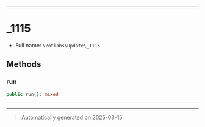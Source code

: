 ***

# _1115





* Full name: `\Zotlabs\Update\_1115`




## Methods


### run



```php
public run(): mixed
```












***


***
> Automatically generated on 2025-03-15
